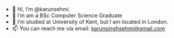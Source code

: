 - 👋 Hi, I’m @karunsehmi
- 👀 I’m am a BSc Computer Science Graduate
- 🌱 I’m studied at University of Kent, but I am located in London.
- 📫 You can reach me via email: karunsinghsehmi@gmail.com
